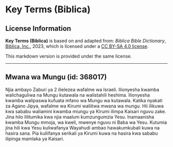 # Key Terms (Biblica)

## License Information

**Key Terms (Biblica)** is based on and adapted from: _Biblica Bible Dictionary_, [Biblica, Inc.](https://www.biblica.com/), 2023, which is licensed under a [CC BY-SA 4.0 license](https://creativecommons.org/licenses/by-sa/4.0/legalcode.en).

This markdown version is provided under the same license.



--------------------------------

## Mwana wa Mungu (id: 368017)

Njia ambayo Zaburi ya 2 ilielezea wafalme wa Israeli. Ilionyesha kwamba walichaguliwa na Mungu kutawala na walistahili heshima. Ilionyesha kwamba walipaswa kufuata mfano wa Mungu wa kutawala. Katika nyakati za Agano Jipya, wafalme wa Kirumi waliitwa mwana wa mungu. Hii ilikuwa kwa sababu waliamini kwamba miungu ya Kirumi ilimpa Kaisari nguvu zake. Jina hilo lilitumika kwa njia maalum kumzungumzia Yesu. Inamaanisha kwamba Mungu mmoja, wa kweli, mwenye nguvu ni Baba wa Yesu. Kutumia jina hili kwa Yesu kuliwafanya Wayahudi ambao hawakumkubali kuwa na hasira sana. Pia kuliifanya serikali ya Kirumi kuwa na hasira kwa sababu ilipinga mamlaka ya Kaisari.


